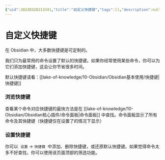 ```yaml
---
{"uid":20230328213341,"title":"自定义快捷键","tags":[],"description":null,"author":"OS","type":"other","draft":false,"editable":false,"modified":20230515233931,"dg-publish":true,"permalink":"/lake-of-knowledge/10-obsidian/obsidian//","dgPassFrontmatter":true}
---
```



# 自定义快捷键

在 Obsidian 中，大多数快捷键是可定制的。

我们只为最常用的命令设置了默认的快捷键。如果你经常使用某些命令，你可以为它们添加快捷键，这会让你节省很多时间。

默认快捷键请看：[[lake-of-knowledge/10-Obsidian/Obsidian基本使用/快捷键\|快捷键]]

### 浏览快捷键

查看某个命令对应快捷键的最快方法是在 [[lake-of-knowledge/10-Obsidian/Obsidian核心插件/命令面板\|命令面板]] 中查找。命令面板显示了所有命令及其快捷键（快捷键仅在设置了的情况下显示）

### 设置快捷键

你可以  `设置` -> `快捷键`  中添加、删除快捷键，或还原默认快捷键。如果觉得命令太多不好查找，你可以使用该页面顶部的筛选功能。
